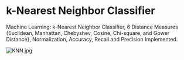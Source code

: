 # k-Nearest Neighbor Classifier
Machine Learning: k-Nearest Neighbor Classifier, 6 Distance Measures {Euclidean, Manhattan, Chebyshev, Cosine, Chi-square, and Gower Distance}, Normalization, Accuracy, Recall and Precision Implemented.

![KNN.jpg](https://i.imgur.com/kolkEwK.jpg)

